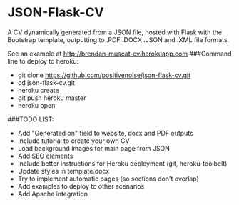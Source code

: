 JSON-Flask-CV
=============

A CV dynamically generated from a JSON file, hosted with Flask with the Bootstrap template, outputting to .PDF .DOCX .JSON and .XML file formats.

See an example at http://brendan-muscat-cv.herokuapp.com
###Command line to deploy to heroku:

* git clone https://github.com/positivenoise/json-flask-cv.git
* cd json-flask-cv.git
* heroku create
* git push heroku master
* heroku open

###TODO LIST:

* Add "Generated on" field to website, docx and PDF outputs
* Include tutorial to create your own CV
* Load background images for main page from JSON
* Add SEO elements
* Include better instructions for Heroku deployment (git, heroku-toolbelt)
* Update styles in template.docx
* Try to implement automatic pages (so sections don't overlap)
* Add examples to deploy to other scenarios
* Add Apache integration
